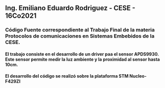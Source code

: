 ## Ing. Emiliano Eduardo Rodriguez - CESE - 16Co2021
### Código Fuente correspondiente al Trabajo Final de la materia Protocolos de comunicaciones en Sistemas Embebidos de la CESE.

#### El trabajo consiste en el desarrollo de un driver paa el sensor APDS9930. Este sensor permite medir la luz ambiente y la proximidad al sensor hasta 10cm.
#### El desarrollo del código se realizó sobre la plataforma STM Nucleo-F429ZI
